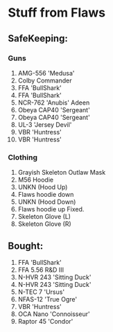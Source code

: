 # Stuff from Flaws

## SafeKeeping: 

### Guns

<ol>
<li>AMG-556 'Medusa'  </li>
<li>Colby Commander  </li>
<li>FFA 'BullShark'  </li>
<li>FFA 'BullShark'  </li>
<li>NCR-762 'Anubis' Adeen  </li>
<li>Obeya CAP40 'Sergeant'  </li>
<li>Obeya CAP40 'Sergeant'  </li>
<li>UL-3 'Jersey Devil'  </li>
<li>VBR 'Huntress'  </li>
<li>VBR 'Huntress'  </li>
</ol> 

### Clothing

<ol>
<li>Grayish Skeleton Outlaw Mask</li>
<li>M56 Hoodie</li>
<li>UNKN (Hood Up)</li>
<li>Flaws hoodie down</li>
<li>UNKN (Hood Down)</li>
<li>Flaws hoodie up Fixed.</li>
<li>Skeleton Glove (L)</li>
<li>Skeleton Glove (R)</li>
</ol>

## Bought: 

<ol>
<li>FFA 'BullShark'</li>
<li>FFA 5.56 R&D III</li>
<li>N-HVR 243 'Sitting Duck'  </li>
<li>N-HVR 243 'Sitting Duck'</li>
<li>N-TEC 7 'Ursus'  </li>
<li>NFAS-12 'True Ogre'  </li>
<li>VBR 'Huntress' </li>
<li>OCA Nano 'Connoisseur'  </li>
<li>Raptor 45 'Condor' </li>
</ol>
